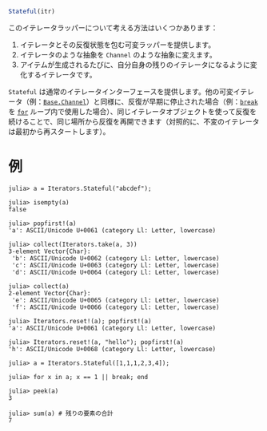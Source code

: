 ```julia
Stateful(itr)
```

このイテレータラッパーについて考える方法はいくつかあります：

1. イテレータとその反復状態を包む可変ラッパーを提供します。
2. イテレータのような抽象を `Channel` のような抽象に変えます。
3. アイテムが生成されるたびに、自分自身の残りのイテレータになるように変化するイテレータです。

`Stateful` は通常のイテレータインターフェースを提供します。他の可変イテレータ（例：[`Base.Channel`](@ref)）と同様に、反復が早期に停止された場合（例：[`break`](@ref) を [`for`](@ref) ループ内で使用した場合）、同じイテレータオブジェクトを使って反復を続けることで、同じ場所から反復を再開できます（対照的に、不変のイテレータは最初から再スタートします）。

# 例

```jldoctest
julia> a = Iterators.Stateful("abcdef");

julia> isempty(a)
false

julia> popfirst!(a)
'a': ASCII/Unicode U+0061 (category Ll: Letter, lowercase)

julia> collect(Iterators.take(a, 3))
3-element Vector{Char}:
 'b': ASCII/Unicode U+0062 (category Ll: Letter, lowercase)
 'c': ASCII/Unicode U+0063 (category Ll: Letter, lowercase)
 'd': ASCII/Unicode U+0064 (category Ll: Letter, lowercase)

julia> collect(a)
2-element Vector{Char}:
 'e': ASCII/Unicode U+0065 (category Ll: Letter, lowercase)
 'f': ASCII/Unicode U+0066 (category Ll: Letter, lowercase)

julia> Iterators.reset!(a); popfirst!(a)
'a': ASCII/Unicode U+0061 (category Ll: Letter, lowercase)

julia> Iterators.reset!(a, "hello"); popfirst!(a)
'h': ASCII/Unicode U+0068 (category Ll: Letter, lowercase)
```

```jldoctest
julia> a = Iterators.Stateful([1,1,1,2,3,4]);

julia> for x in a; x == 1 || break; end

julia> peek(a)
3

julia> sum(a) # 残りの要素の合計
7
```
